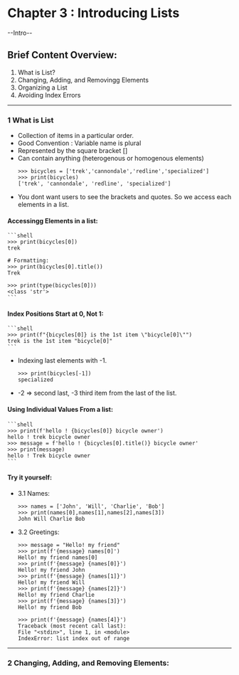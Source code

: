 # Chapter 3 : Introducing Lists 

--Intro--

## Brief Content Overview: 
1. What is List? 
2. Changing, Adding, and Removingg Elements 
3. Organizing a List
4. Avoiding Index Errors 

---

### 1 What is List
- Collection of items in a particular order.
- Good Convention : Variable name is plural
- Represented by the square bracket []
- Can contain anything (heterogenous or homogenous elements)
    ```shell
    >>> bicycles = ['trek','cannondale','redline','specialized']
    >>> print(bicycles)
    ['trek', 'cannondale', 'redline', 'specialized']
    ```
- You dont want users to see the brackets and quotes. So we access each elements in a list.

#### Accessingg Elements in a list:
    ```shell
    >>> print(bicycles[0])
    trek

    # Formatting:
    >>> print(bicycles[0].title())
    Trek

    >>> print(type(bicycles[0]))     
    <class 'str'>
    ```
#### Index Positions Start at 0, Not 1:

    ```shell
    >>> print(f"{bicycles[0]} is the 1st item \"bicycle[0]\"")
    trek is the 1st item "bicycle[0]"
    ```
- Indexing last elements with -1. 
    ```shell
    >>> print(bicycles[-1])
    specialized
    ```
- -2 => second last, -3 third item from the last of the list.
#### Using Individual Values From a list:
    ```shell
    >>> print(f'hello ! {bicycles[0]} bicycle owner')
    hello ! trek bicycle owner
    >>> message = f'hello ! {bicycles[0].title()} bicycle owner'
    >>> print(message)
    hello ! Trek bicycle owner
    ```
#### Try it yourself:

- 3.1 Names:
    ```shell
    >>> names = ['John', 'Will', 'Charlie', 'Bob']   
    >>> print(names[0],names[1],names[2],names[3])
    John Will Charlie Bob
    ```
- 3.2 Greetings:
    ```shell
    >>> message = "Hello! my friend"   
    >>> print(f'{message} names[0]')
    Hello! my friend names[0]
    >>> print(f'{message} {names[0]}')
    Hello! my friend John
    >>> print(f'{message} {names[1]}') 
    Hello! my friend Will
    >>> print(f'{message} {names[2]}') 
    Hello! my friend Charlie
    >>> print(f'{message} {names[3]}') 
    Hello! my friend Bob

    >>> print(f'{message} {names[4]}') 
    Traceback (most recent call last):
    File "<stdin>", line 1, in <module>
    IndexError: list index out of range

    ```
---
### 2 Changing, Adding, and Removing Elements:
